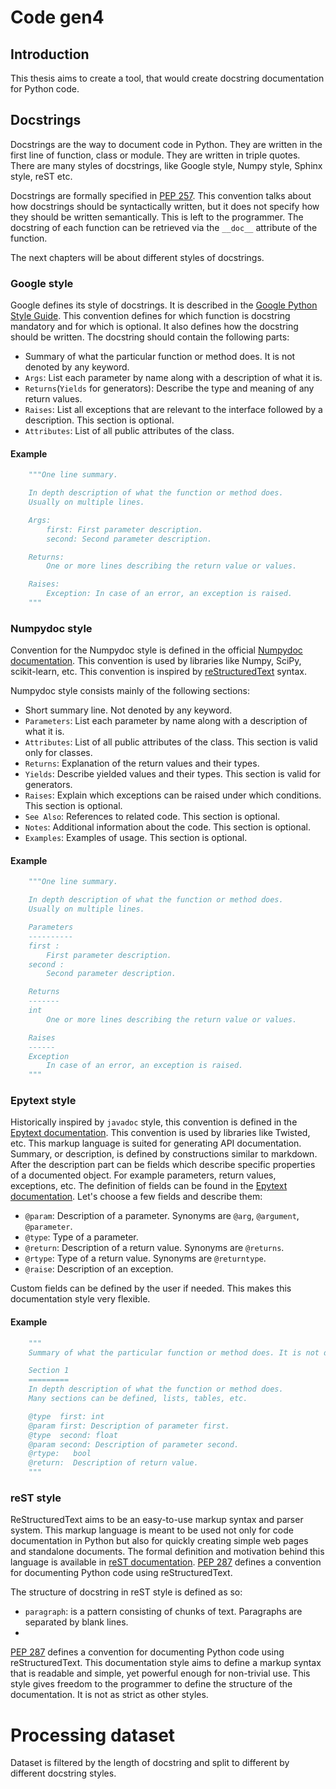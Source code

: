 # Code gen4

## Introduction

This thesis aims to create a tool, that would create docstring documentation for Python code.

## Docstrings

Docstrings are the way to document code in Python. They are written in the first line of function, class or module. They are written in triple quotes. There are many styles of docstrings, like Google style, Numpy style, Sphinx style, reST etc.

Docstrings are formally specified in [PEP 257](https://www.python.org/dev/peps/pep-0257/). This convention talks about how docstrings should be syntactically written, but it does not specify how they should be written semantically. This is left to the programmer. The docstring of each function can be retrieved via the `__doc__` attribute of the function.

The next chapters will be about different styles of docstrings.

### Google style

Google defines its style of docstrings. It is described in the [Google Python Style Guide](https://google.github.io/styleguide/pyguide.html#38-comments-and-docstrings). This convention defines for which function is docstring mandatory and for which is optional. It also defines how the docstring should be written. The docstring should contain the following parts:

* Summary of what the particular function or method does. It is not denoted by any keyword.
* `Args`: List each parameter by name along with a description of what it is.
* `Returns`(`Yields` for generators): Describe the type and meaning of any return values.
* `Raises`: List all exceptions that are relevant to the interface followed by a description. This section is optional.
* `Attributes`: List of all public attributes of the class.

#### Example

```python
    """One line summary.

    In depth description of what the function or method does. 
    Usually on multiple lines.

    Args:
        first: First parameter description.
        second: Second parameter description.

    Returns:
        One or more lines describing the return value or values.

    Raises:
        Exception: In case of an error, an exception is raised.
    """
```

### Numpydoc style

Convention for the Numpydoc style is defined in the official [Numpydoc documentation](https://numpydoc.readthedocs.io/en/latest/format.html). This convention is used by libraries like Numpy, SciPy, scikit-learn, etc.
This convention is inspired by [reStructuredText](http://docutils.sourceforge.net/rst.html) syntax.

Numpydoc style consists mainly of the following sections:

* Short summary line. Not denoted by any keyword.
* `Parameters`: List each parameter by name along with a description of what it is.
* `Attributes`: List of all public attributes of the class. This section is valid only for classes.
* `Returns`: Explanation of the return values and their types.
* `Yields`: Describe yielded values and their types. This section is valid for generators.
* `Raises`: Explain which exceptions can be raised under which conditions. This section is optional.
* `See Also`: References to related code. This section is optional.
* `Notes`: Additional information about the code. This section is optional.
* `Examples`: Examples of usage. This section is optional.

#### Example

```python
    """One line summary.

    In depth description of what the function or method does. 
    Usually on multiple lines.

    Parameters
    ----------
    first :
        First parameter description.
    second :
        Second parameter description.

    Returns
    -------
    int
        One or more lines describing the return value or values.

    Raises
    ------
    Exception
        In case of an error, an exception is raised.
    """
```

### Epytext style

Historically inspired by `javadoc` style, this convention is defined in the [Epytext documentation](https://epydoc.sourceforge.net/). This convention is used by libraries like Twisted, etc. This markup language is suited for generating API documentation. Summary, or description, is defined by constructions similar to markdown. After the description part can be fields which describe specific properties of a documented object. For example parameters, return values, exceptions, etc. The definition of fields can be found in the [Epytext documentation](https://epydoc.sourceforge.net/fields.html#fields).
Let's choose a few fields and describe them:

* `@param`: Description of a parameter. Synonyms are `@arg`, `@argument`, `@parameter`.
* `@type`: Type of a parameter. 
* `@return`: Description of a return value. Synonyms are `@returns`.
* `@rtype`: Type of a return value. Synonyms are `@returntype`.
* `@raise`: Description of an exception.

Custom fields can be defined by the user if needed. This makes this documentation style very flexible.

#### Example

```python
    """
    Summary of what the particular function or method does. It is not denoted by any keyword.

    Section 1
    =========
    In depth description of what the function or method does.
    Many sections can be defined, lists, tables, etc.

    @type  first: int
    @param first: Description of parameter first.
    @type  second: float
    @param second: Description of parameter second.
    @rtype:   bool
    @return:  Description of return value.
    """
```

### reST style

ReStructuredText aims to be an easy-to-use markup syntax and parser system. This markup language is meant to be used not only for code documentation in Python but also for quickly creating simple web pages and standalone documents. The formal definition and motivation behind this language is available in [reST documentation](https://docutils.sourceforge.io/rst.html).
[PEP 287](https://peps.python.org/pep-0287/) defines a convention for documenting Python code using reStructuredText.

The structure of docstring in reST style is defined as so:

* `paragraph`: is a pattern consisting of chunks of text. Paragraphs are separated by blank lines.
* 



[PEP 287](https://peps.python.org/pep-0287/) defines a convention for documenting Python code using reStructuredText. This documentation style aims to define a markup syntax that is readable and simple, yet powerful enough for non-trivial use. This style gives freedom to the programmer to define the structure of the documentation. It is not as strict as other styles.

# Processing dataset

Dataset is filtered by the length of docstring and split to different by different docstring styles.
